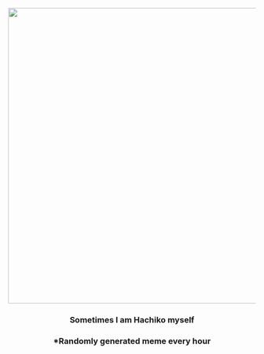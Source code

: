 <p align="center">
        <img src="https://i.redd.it/p8xpm0zcdr991.jpg" width="600" height="600">
        </p>
        <h3 align="center">Sometimes I am Hachiko myself</h3>
        <h3 align="center">*Randomly generated meme every hour</h3>
    